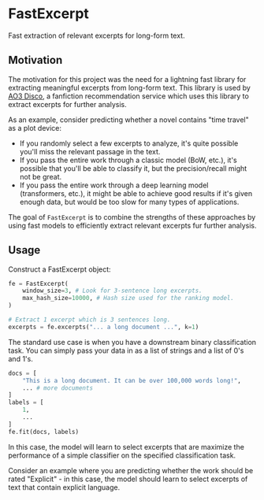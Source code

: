 # FastExcerpt

Fast extraction of relevant excerpts for long-form text.

## Motivation
The motivation for this project was the need for a lightning fast library for extracting meaningful
excerpts from long-form text. This library is used by [AO3 Disco](https://ao3-disco.app), a 
fanfiction recommendation service which uses this library to extract excerpts for further analysis.

As an example, consider predicting whether a novel contains "time travel" as a plot device:

 - If you randomly select a few excerpts to analyze, it's quite possible you'll miss the relevant 
   passage in the text.
 - If you pass the entire work through a classic model (BoW, etc.), it's possible that you'll be 
   able to classify it, but the precision/recall might not be great.
 - If you pass the entire work through a deep learning model (transformers, etc.), it might be 
   able to achieve good results if it's given enough data, but would be too slow for many types 
   of applications.

The goal of `FastExcerpt` is to combine the strengths of these approaches by using fast models to
efficiently extract relevant excerpts fur further analysis.

## Usage
Construct a FastExcerpt object:

```python
fe = FastExcerpt(
    window_size=3, # Look for 3-sentence long excerpts.
    max_hash_size=10000, # Hash size used for the ranking model.
)

# Extract 1 excerpt which is 3 sentences long.
excerpts = fe.excerpts("... a long document ...", k=1)
```

The standard use case is when you have a downstream binary classification task. You can simply pass
your data in as a list of strings and a list of 0's and 1's.

```python
docs = [
    "This is a long document. It can be over 100,000 words long!",
    ... # more documents
]
labels = [
    1,
    ...
]
fe.fit(docs, labels)
```

In this case, the model will learn to select excerpts that are maximize the performance of a 
simple classifier on the specified classification task.

Consider an example where you are predicting whether the work should be rated "Explicit" - in 
this case, the model should learn to select excerpts of text that contain explicit language.
